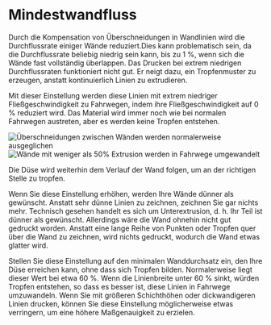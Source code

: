 Mindestwandfluss
====
Durch die Kompensation von Überschneidungen in Wandlinien wird die Durchflussrate einiger Wände reduziert.Dies kann problematisch sein, da die Durchflussrate beliebig niedrig sein kann, bis zu 1 %, wenn sich die Wände fast vollständig überlappen. Das Drucken bei extrem niedrigen Durchflussraten funktioniert nicht gut. Er neigt dazu, ein Tropfenmuster zu erzeugen, anstatt kontinuierlich Linien zu extrudieren.

Mit dieser Einstellung werden diese Linien mit extrem niedriger Fließgeschwindigkeit zu Fahrwegen, indem ihre Fließgeschwindigkeit auf 0 % reduziert wird. Das Material wird immer noch wie bei normalen Fahrwegen austreten, aber es werden keine Tropfen entstehen.

![Überschneidungen zwischen Wänden werden normalerweise ausgeglichen](../../../articles/images/wall_min_flow_0.png)
![Wände mit weniger als 50% Extrusion werden in Fahrwege umgewandelt](../../../articles/images/wall_min_flow_50.png)

Die Düse wird weiterhin dem Verlauf der Wand folgen, um an der richtigen Stelle zu tropfen.

Wenn Sie diese Einstellung erhöhen, werden Ihre Wände dünner als gewünscht. Anstatt sehr dünne Linien zu zeichnen, zeichnen Sie gar nichts mehr. Technisch gesehen handelt es sich um Unterextrusion, d. h. Ihr Teil ist dünner als gewünscht. Allerdings wäre die Wand ohnehin nicht gut gedruckt worden. Anstatt eine lange Reihe von Punkten oder Tropfen quer über die Wand zu zeichnen, wird nichts gedruckt, wodurch die Wand etwas glatter wird.

Stellen Sie diese Einstellung auf den minimalen Wanddurchsatz ein, den Ihre Düse erreichen kann, ohne dass sich Tropfen bilden. Normalerweise liegt dieser Wert bei etwa 60 %. Wenn die Linienbreite unter 60 % sinkt, würden Tropfen entstehen, so dass es besser ist, diese Linien in Fahrwege umzuwandeln. Wenn Sie mit größeren Schichthöhen oder dickwandigeren Linien drucken, können Sie diese Einstellung möglicherweise etwas verringern, um eine höhere Maßgenauigkeit zu erzielen.